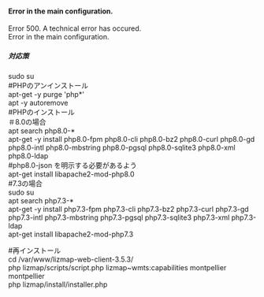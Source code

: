 #### Error in the main configuration.
Error 500. A technical error has occured.  
Error in the main configuration.  

##### 対応策
sudo su  
#PHPのアンインストール  
apt-get -y purge 'php*'  
apt -y autoremove  
#PHPのインストール  
＃8.0の場合  
apt search php8.0-*  
apt-get -y install php8.0-fpm php8.0-cli php8.0-bz2 php8.0-curl php8.0-gd php8.0-intl php8.0-mbstring php8.0-pgsql php8.0-sqlite3 php8.0-xml php8.0-ldap  
#php8.0-json を明示する必要があるよう  
apt-get install libapache2-mod-php8.0  
#7.3の場合  
sudo su  
apt search php7.3-*  
apt-get -y install php7.3-fpm php7.3-cli php7.3-bz2 php7.3-curl php7.3-gd php7.3-intl php7.3-mbstring php7.3-pgsql php7.3-sqlite3 php7.3-xml php7.3-ldap  
apt-get install libapache2-mod-php7.3  

#再インストール  
cd /var/www/lizmap-web-client-3.5.3/  
php lizmap/scripts/script.php lizmap~wmts:capabilities montpellier montpellier  
php lizmap/install/installer.php  
